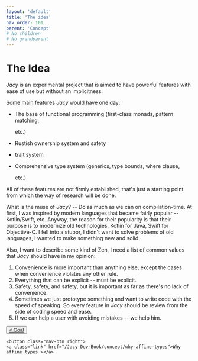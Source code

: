 ```yaml
---
layout: 'default'
title: 'The idea'
nav_order: 101
parent: 'Concept'
# No children
# No grandparent
---
```


# The Idea

_Jacy_ is an experimental project that is aimed to have powerful features with ease of use but without an implicitness.

Some main features _Jacy_ would have one day:

* The base of functional programming (first-class monads, pattern matching,

  etc.)

* Rustish ownership system and safety
* <span class="inline-code highlight-jc hljs"><span class="hljs-keyword">trait</span></span> system
* Comprehensive type system (generics, type bounds, <span class="inline-code highlight-jc hljs"><span class="hljs-keyword">where</span></span> clause,

  etc.)

All of these features are not firmly established, that's just a starting point from which the way of research will be
done.

What is the muse of _Jacy_? -- Do as much as we can on compilation-time. At first, I was inspired by modern languages
that became fairly popular -- Kotlin/Swift, etc. Anyway, the reason for their popularity is that their purpose is to
modernize old technologies, Kotlin for Java, Swift for Objective-C. I fell into a stupor, I didn't want to solve
problems of old languages, I wanted to make something new and solid.

Also, I want to describe some kind of Zen, I need a list of common values that _Jacy_ should have in my opinion:

1. Convenience is more important than anything else, except the cases when convenience violates any other rule.
2. Everything that can be explicit -- must be explicit.
3. Safety, safety, and safety, but it is important as far as there's no lack of convenience.
4. Sometimes we just prototype something and want to write code with the speed of speaking. So every feature in _Jacy_
   should be review from the side of coding speed and ease.
5. If we can help a user with avoiding mistakes -- we help him.
<div class="nav-btn-block">
    <button class="nav-btn left">
    <a class="link" href="/Jacy-Dev-Book/concept/goal">< Goal</a>
</button>

    <button class="nav-btn right">
    <a class="link" href="/Jacy-Dev-Book/concept/why-affine-types">Why affine types ></a>
</button>

</div>

